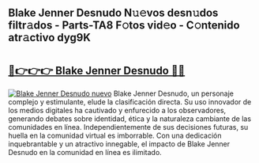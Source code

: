 ## Blake Jenner Desnudo N𝚞𝚎vos desn𝚞dos filtr𝚊dos - Parts-TA8 F𝚘tos vid𝚎o - C𝚘ntenido atr𝚊ctivo dyg9K

# <h2><a href="http://mbcep5.tromn.icu/?c=Blake+Jenner+Desnudo">🔗👉👉👉 Blake Jenner Desnudo 🔗🔗</a></h2>

[![Blake Jenner Desnudo nuevo](https://i.imgur.com/pEAQMta.gif)](http://mbcep5.tromn.icu/?c=Blake+Jenner+Desnudo)
Blake Jenner Desnudo, un personaje complejo y estimulante, elude la clasificación directa. Su uso innovador de los medios digitales ha cautivado y enfurecido a los observadores, generando debates sobre identidad, ética y la naturaleza cambiante de las comunidades en línea. Independientemente de sus decisiones futuras, su huella en la comunidad virtual es imborrable. Con una dedicación inquebrantable y un atractivo innegable, el impacto de Blake Jenner Desnudo en la comunidad en línea es ilimitado.
